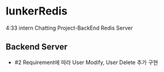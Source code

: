 # lunkerRedis
4:33 intern Chatting Project-BackEnd Redis Server

## Backend Server
- #2 Requirement에 따라 User Modify, User Delete 추가 구현

